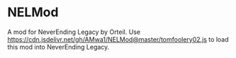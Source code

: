 # NELMod
A mod for NeverEnding Legacy by Orteil.
Use https://cdn.jsdelivr.net/gh/AMwa1/NELMod@master/tomfoolery02.js to load this mod into NeverEnding Legacy.
